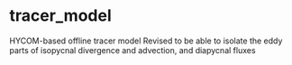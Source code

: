 # tracer_model
HYCOM-based offline tracer model 
Revised to be able to isolate the eddy parts of isopycnal divergence and advection, and diapycnal fluxes
